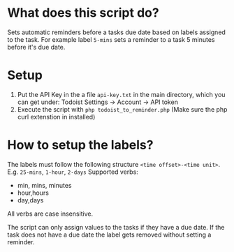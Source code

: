 # What does this script do?

Sets automatic reminders before a tasks due date based on labels assigned to the task. 
For example label `5-mins` sets a reminder to a task 5 minutes before it's due date. 

# Setup

1. Put the API Key in the a file `api-key.txt` in the main directory, which you can get under: Todoist Settings -> Account -> API token
2. Execute the script with `php todoist_to_reminder.php` (Make sure the php curl extenstion in installed)

# How to setup the labels?
The labels must follow the following structure `<time offset>-<time unit>`. E.g. `25-mins`, `1-hour`, `2-days`
Supported verbs: 
- min, mins, minutes
- hour,hours
- day,days

All verbs are case insensitive.

The script can only assign values to the tasks if they have a due date. If the task does not have a due date the label gets removed without setting a reminder.
